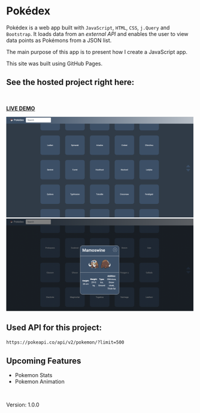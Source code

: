 # Pokédex

Pokédex is a web app built with `JavaScript`, `HTML`, `CSS`, `j.Query` and `Bootstrap`.
It loads data from an *external API* and enables the user to view data points as Pokémons from a JSON list.

The main purpose of this app is to present how I create a JavaScript app.<br>

This site was built using GitHub Pages.
<br>

## See the hosted project right here:
<br>

<strong>[LIVE DEMO](https://koola123.github.io/Pokedex/)</strong>

<img src="img/pokedex2.png" width="500px"/>
<img src="img/pokedex.png" width="500px"/>


## Used API for this project:
```html
https://pokeapi.co/api/v2/pokemon/?limit=500
```

## Upcoming Features
* Pokemon Stats
* Pokemon Animation

<br/>

Version: 1.0.0

